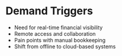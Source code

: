 # Demand Triggers

- Need for real-time financial visibility
- Remote access and collaboration
- Pain points with manual bookkeeping
- Shift from offline to cloud-based systems